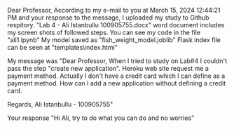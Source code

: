 Dear Professor,
According to my e-mail to you at March 15, 2024 12:44:21 PM and your response to the message, I uploaded my study to Github respitory.
"Lab 4 - Ali Istanbullu 100905755.docx" word document includes my screen shots of followed steps.
You can see my code in the file "ali1.ipynb"
My model saved as "fish_weight_model.joblib"
Flask index file can be seen at "templates\index.html"

My message was
"Dear Professor,
When I tried to study on Lab#4 I couldn't pass the step "create new application".
Heroku web site request me a payment method.
Actually  I don't have a credit card which I can define as a payment method.
How can I add a new application without defining a credit card.

Regards,
Ali Istanbullu - 100905755"

Your response
"Hi Ali, 
try to do what you can do and no worries"
